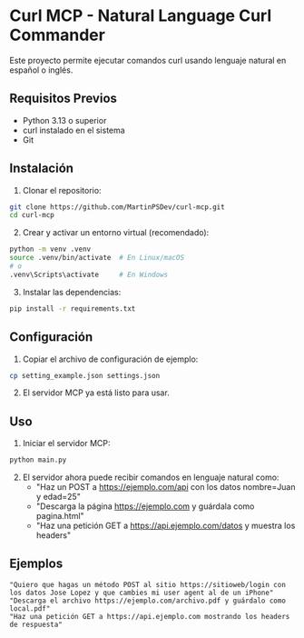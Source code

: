 # Curl MCP - Natural Language Curl Commander

Este proyecto permite ejecutar comandos curl usando lenguaje natural en español o inglés.

## Requisitos Previos

- Python 3.13 o superior
- curl instalado en el sistema
- Git

## Instalación

1. Clonar el repositorio:
```bash
git clone https://github.com/MartinPSDev/curl-mcp.git
cd curl-mcp
```

2. Crear y activar un entorno virtual (recomendado):
```bash
python -m venv .venv
source .venv/bin/activate  # En Linux/macOS
# o
.venv\Scripts\activate     # En Windows
```

3. Instalar las dependencias:
```bash
pip install -r requirements.txt
```

## Configuración

1. Copiar el archivo de configuración de ejemplo:
```bash
cp setting_example.json settings.json
```

2. El servidor MCP ya está listo para usar.

## Uso

1. Iniciar el servidor MCP:
```bash
python main.py
```

2. El servidor ahora puede recibir comandos en lenguaje natural como:
   - "Haz un POST a https://ejemplo.com/api con los datos nombre=Juan y edad=25"
   - "Descarga la página https://ejemplo.com y guárdala como pagina.html"
   - "Haz una petición GET a https://api.ejemplo.com/datos y muestra los headers"

## Ejemplos

```text
"Quiero que hagas un método POST al sitio https://sitioweb/login con los datos Jose Lopez y que cambies mi user agent al de un iPhone"
"Descarga el archivo https://ejemplo.com/archivo.pdf y guárdalo como local.pdf"
"Haz una petición GET a https://api.ejemplo.com mostrando los headers de respuesta"
```